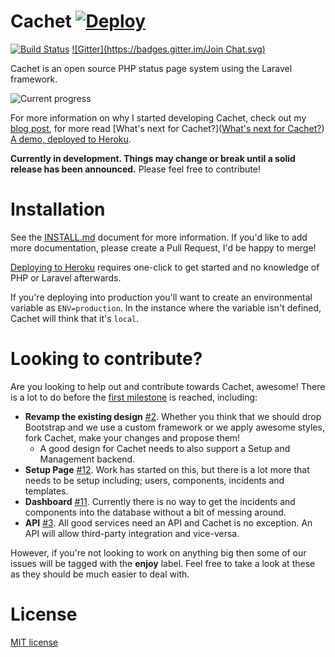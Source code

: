 # Cachet [![Deploy](https://www.herokucdn.com/deploy/button.png)](https://heroku.com/deploy)
[![Build Status](http://img.shields.io/travis/cachethq/Cachet.svg?style=flat-square)](https://travis-ci.org/cachethq/Cachet)
[![Gitter](https://badges.gitter.im/Join Chat.svg)](https://gitter.im/cachethq/Cachet?utm_source=badge&utm_medium=badge&utm_campaign=pr-badge)

Cachet is an open source PHP status page system using the Laravel framework.

![Current progress](https://dl.dropboxusercontent.com/u/7323096/Cachet.png)

For more information on why I started developing Cachet, check out my [blog post](http://james-brooks.uk/cachet/?utm_source=github&utm_medium=readme&utm_campaign=github-cachet), for more read [What's next for Cachet?]([What's next for Cachet?](http://james-brooks.uk/whats-next-for-cachet/)) [A demo, deployed to Heroku](https://cachet.herokuapp.com).

**Currently in development. Things may change or break until a solid release has been announced.** Please feel free to contribute!

# Installation

See the [INSTALL.md](/INSTALL.md) document for more information. If you'd like to add more documentation, please create a Pull Request, I'd be happy to merge!

[Deploying to Heroku](/INSTALL.md#deploy-to-heroku) requires one-click to get started and no knowledge of PHP or Laravel afterwards.

If you're deploying into production you'll want to create an environmental variable as `ENV=production`. In the instance where the variable isn't defined, Cachet will think that it's `local`.

# Looking to contribute?

Are you looking to help out and contribute towards Cachet, awesome! There is a lot to do before the [first milestone](https://github.com/jbrooksuk/Cachet/milestones/First%20Release) is reached, including:

- **Revamp the existing design** [#2](https://github.com/jbrooksuk/Cachet/issues/2). Whether you think that we should drop Bootstrap and we use a custom framework or we apply awesome styles, fork Cachet, make your changes and propose them!
    + A good design for Cachet needs to also support a Setup and Management backend.
- **Setup Page** [#12](https://github.com/jbrooksuk/Cachet/issues/12). Work has started on this, but there is a lot more that needs to be setup including; users, components, incidents and templates.
- **Dashboard** [#11](https://github.com/jbrooksuk/Cachet/issues/11). Currently there is no way to get the incidents and components into the database without a bit of messing around.
- **API** [#3](https://github.com/jbrooksuk/Cachet/issues/3). All good services need an API and Cachet is no exception. An API will allow third-party integration and vice-versa.

However, if you're not looking to work on anything big then some of our issues will be tagged with the **enjoy** label. Feel free to take a look at these as they should be much easier to deal with.

# License

[MIT license](http://jbrooksuk.mit-license.org)
